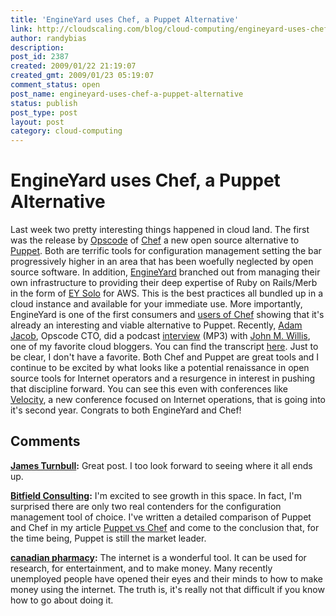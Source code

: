 ```yaml
---
title: 'EngineYard uses Chef, a Puppet Alternative'
link: http://cloudscaling.com/blog/cloud-computing/engineyard-uses-chef-a-puppet-alternative/
author: randybias
description: 
post_id: 2387
created: 2009/01/22 21:19:07
created_gmt: 2009/01/23 05:19:07
comment_status: open
post_name: engineyard-uses-chef-a-puppet-alternative
status: publish
post_type: post
layout: post
category: cloud-computing
---
```


# EngineYard uses Chef, a Puppet Alternative

Last week two pretty interesting things happened in cloud land. The first was the release by [Opscode](http://www.opscode.com) of [Chef](http://wiki.opscode.com/display/chef/Home) a new open source alternative to [Puppet](http://puppet.reductivelabs.com). Both are terrific tools for configuration management setting the bar progressively higher in an area that has been woefully neglected by open source software. In addition, [EngineYard](http://www.engineyard.com) branched out from managing their own infrastructure to providing their deep expertise of Ruby on Rails/Merb in the form of [EY Solo](http://www.engineyard.com/solo) for AWS. This is the best practices all bundled up in a cloud instance and available for your immediate use. More importantly, EngineYard is one of the first consumers and [users of Chef](http://brainspl.at/articles/2009/01/15/chef-suck-on-my-chocolate-salty-balls) showing that it's already an interesting and viable alternative to Puppet. Recently, [Adam Jacob](http://www.linkedin.com/in/adamjacob), Opscode CTO, did a podcast [interview](http://media.libsyn.com/media/botchagalupe/cafe31.mp3) (MP3) with [John M. Willis](http://johnmwillis.com/), one of my favorite cloud bloggers. You can find the transcript [here](http://blog.opscode.com/2009/01/transcript-from-cloud-cafe-episode-31-opscode-introduces-chef.html). Just to be clear, I don't have a favorite. Both Chef and Puppet are great tools and I continue to be excited by what looks like a potential renaissance in open source tools for Internet operators and a resurgence in interest in pushing that discipline forward. You can see this even with conferences like [Velocity](http://en.oreilly.com/velocity2009), a new conference focused on Internet operations, that is going into it's second year. Congrats to both EngineYard and Chef!

## Comments

**[James Turnbull](#64 "2009-01-23 01:46:02"):** Great post. I too look forward to seeing where it all ends up.

**[Bitfield Consulting](#65 "2010-01-13 05:19:02"):** I'm excited to see growth in this space. In fact, I'm surprised there are only two real contenders for the configuration management tool of choice. I've written a detailed comparison of Puppet and Chef in my article [Puppet vs Chef](http://bitfieldconsulting.com/puppet-vs-chef) and come to the conclusion that, for the time being, Puppet is still the market leader.

**[canadian pharmacy](#66 "2010-07-18 22:33:59"):** The internet is a wonderful tool. It can be used for research, for entertainment, and to make money. Many recently unemployed people have opened their eyes and their minds to how to make money using the internet. The truth is, it's really not that difficult if you know how to go about doing it.

